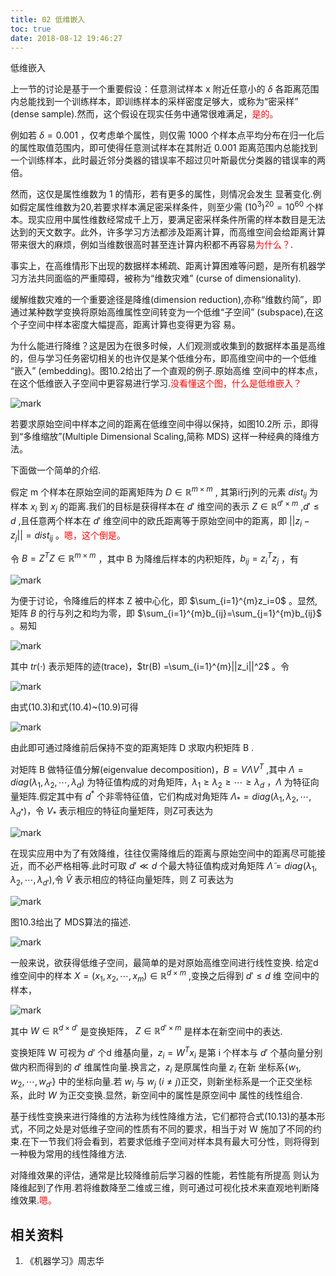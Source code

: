 ```yaml
---
title: 02 低维嵌入
toc: true
date: 2018-08-12 19:46:27
---
```





低维嵌入


上一节的讨论是基于一个重要假设：任意测试样本 x 附近任意小的 $\delta$ 各距离范围内总能找到一个训练样本，即训练样本的采样密度足够大，或称为“密采样” (dense sample).然而，这个假设在现实任务中通常很难满足，<span style="color:red;">是的。</span>

例如若 $\delta = 0.001$ ，仅考虑单个属性，则仅需 1000 个样本点平均分布在归一化后的属性取值范围内，即可使得任意测试样本在其附近 0.001 距离范围内总能找到一个训练样本，此时最近邻分类器的错误率不超过贝叶斯最优分类器的错误率的两倍。

然而，这仅是属性维数为 1 的情形，若有更多的属性，则情况会发生 显著变化.例如假定属性维数为20,若要求样本满足密采样条件，则至少需 $(10^3)^{20}=10^{60}$ 个样本。现实应用中属性维数经常成千上万，要满足密采样条件所需的样本数目是无法达到的天文数字。此外，许多学习方法都涉及距离计算，而高维空间会给距离计算带来很大的麻烦，例如当维数很高时甚至连计算内积都不再容易<span style="color:red;">为什么？</span>.


事实上，在高维情形下出现的数据样本稀疏、距离计算困难等问题，是所有机器学习方法共同面临的严重障碍，被称为“维数灾难” (curse of dimensionality).

缓解维数灾难的一个重要途径是降维(dimension reduction),亦称“维数约简”，即通过某种数学变换将原始高维属性空间转变为一个低维“子空间” (subspace),在这个子空间中样本密度大幅提高，距离计算也变得更为容 易。

为什么能进行降维？这是因为在很多时候，人们观测或收集到的数据样本虽是高维的，但与学习任务密切相关的也许仅是某个低维分布，即高维空间中的一个低维 “嵌入” (embedding)。图10.2给出了一个直观的例子.原始高维 空间中的样本点，在这个低维嵌入子空间中更容易进行学习.<span style="color:red;">没看懂这个图，什么是低维嵌入？</span>


![mark](http://pacdb2bfr.bkt.clouddn.com/blog/image/180629/5L0l17ka9h.png?imageslim)


若要求原始空间中样本之间的距离在低维空间中得以保持，如图10.2所 示，即得到“多维缩放”(Multiple Dimensional Scaling,简称 MDS) 这样一种经典的降维方法。

下面做一个简单的介绍.

假定 m 个样本在原始空间的距离矩阵为 $D\in\mathbb{R}^{m\times m}$ , 其第i行j列的元素 $dist_{ij}$ 为样本 $x_i$ 到 $x_j$ 的距离.我们的目标是获得样本在 $d'$ 维空间的表示 $Z\in \mathbb{R}^{d'\times m}$ ,$d'\leq d$ ,且任意两个样本在 $d'$ 维空间中的欧氏距离等于原始空间中的距离，即  $||z_i-z_j||=dist_{ij}$ 。<span style="color:red;">嗯，这个倒是。</span>


令 $B=Z^TZ\in \mathbb{R}^{m\times m}$ ，其中 B 为降维后样本的内积矩阵，$b_{ij}=z_i^{T}z_j$ ，有

![mark](http://pacdb2bfr.bkt.clouddn.com/blog/image/180629/hJk6JahE3a.png?imageslim)


为便于讨论，令降维后的样本 Z 被中心化，即 $\sum_{i=1}^{m}z_i=0$ 。显然,矩阵 $B$ 的行与列之和均为零，即 $\sum_{i=1}^{m}b_{ij}=\sum_{j=1}^{m}b_{ij}$ 。易知

![mark](http://pacdb2bfr.bkt.clouddn.com/blog/image/180629/3F3jk626GF.png?imageslim)

其中 $tr(\cdot )$ 表示矩阵的迹(trace)，$tr(B) =\sum_{i=1}^{m}||z_i||^2$ 。令

![mark](http://pacdb2bfr.bkt.clouddn.com/blog/image/180629/fLb2BH22iD.png?imageslim)


由式(10.3)和式(10.4)~(10.9)可得

![mark](http://pacdb2bfr.bkt.clouddn.com/blog/image/180629/5A7G041K2I.png?imageslim)

由此即可通过降维前后保持不变的距离矩阵 D 求取内积矩阵 B .

对矩阵 B 做特征值分解(eigenvalue decomposition)，$B=V\Lambda V^T$ ,其中 $\Lambda =diag(\lambda_1,\lambda_2,\cdots ,\lambda_d)$ 为特征值构成的对角矩阵，$\lambda_1\geq \lambda_2\geq \cdots \geq \lambda_d$ ，$\Lambda$ 为特征向量矩阵.假定其中有 $d^*$ 个非零特征值，它们构成对角矩阵 $\Lambda_*=diag(\lambda_1,\lambda_2,\cdots ,\lambda_{d^*})$，令 $V_*$ 表示相应的特征向量矩阵，则Z可表达为

![mark](http://pacdb2bfr.bkt.clouddn.com/blog/image/180629/3ccILH06di.png?imageslim)

在现实应用中为了有效降维，往往仅需降维后的距离与原始空间中的距离尽可能接近，而不必严格相等.此时可取 $d'\ll d$ 个最大特征值构成对角矩阵 $\widetilde{\Lambda}=diag(\lambda_1,\lambda_2,\cdots ,\lambda_{d'})$,令 $\widetilde{V}$ 表示相应的特征向量矩阵，则 Z 可表达为

![mark](http://pacdb2bfr.bkt.clouddn.com/blog/image/180629/7DjgCKHgjI.png?imageslim)

图10.3给出了 MDS算法的描述.

![mark](http://pacdb2bfr.bkt.clouddn.com/blog/image/180629/2LB3C5BjCj.png?imageslim)


一般来说，欲获得低维子空间，最简单的是对原始高维空间进行线性变换. 给定d维空间中的样本 $X=(x_1,x_2,\cdots ,x_m)\in \mathbb{R}^{d\times m}$ ,变换之后得到 $d'\leq d$ 维 空间中的样本，

![mark](http://pacdb2bfr.bkt.clouddn.com/blog/image/180629/LH2HhkA6CF.png?imageslim)

其中 $W\in\mathbb{R}^{d\times d'}$ 是变换矩阵， $Z\in \mathbb{R}^{d'\times m}$ 是样本在新空间中的表达.

变换矩阵 W 可视为 $d'$ 个d 维基向量，$z_i=W^Tx_i$ 是第 i 个样本与 $d'$ 个基向量分别做内积而得到的 $d'$ 维属性向量.换言之，$z_i$ 是原属性向量 $z_i$ 在新 坐标系$\{w_1,w_2,\cdots ,w_{d'}\}$ 中的坐标向量.若 $w_i$ 与 $w_j$  ($i\neq j$)正交，则新坐标系是一个正交坐标系，此时 $W$ 为正交变换.显然，新空间中的属性是原空间中 属性的线性组合.

基于线性变换来进行降维的方法称为线性降维方法，它们都符合式(10.13)的基本形式，不同之处是对低维子空间的性质有不同的要求，相当于对 W 施加了不同的约束.在下一节我们将会看到，若要求低维子空间对样本具有最大可分性，则将得到一种极为常用的线性降维方法.

对降维效果的评估，通常是比较降维前后学习器的性能，若性能有所提高 则认为降维起到了作用.若将维数降至二维或三维，则可通过可视化技术来直观地判断降维效果.<span style="color:red;">嗯。</span>






## 相关资料
1. 《机器学习》周志华
